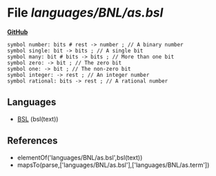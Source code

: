 # File _languages/BNL/as.bsl_
**[GitHub](https://github.com/softlang/yas/blob/master/languages/BNL/as.bsl)**
```
symbol number: bits # rest -> number ; // A binary number
symbol single: bit -> bits ; // A single bit
symbol many: bit # bits -> bits ; // More than one bit
symbol zero: -> bit ; // The zero bit
symbol one: -> bit ; // The non-zero bit
symbol integer: -> rest ; // An integer number
symbol rational: bits -> rest ; // A rational number
```

## Languages
* [BSL](../languages/BSL.md) (bsl(text))

## References
* elementOf('languages/BNL/as.bsl',bsl(text))
* mapsTo(parse,['languages/BNL/as.bsl'],['languages/BNL/as.term'])
